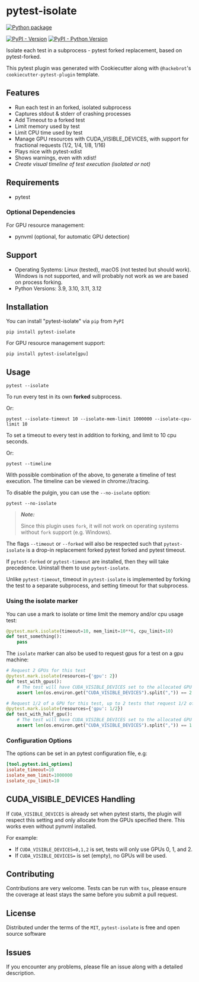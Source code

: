 # pytest-isolate

[![Python package](https://github.com/gilfree/pytest-isolate/actions/workflows/python-package.yml/badge.svg)](https://github.com/gilfree/pytest-isolate/actions/workflows/python-package.yml)

[![PyPI - Version](https://img.shields.io/pypi/v/pytest-isolate.svg)](https://pypi.org/project/pytest-isolate)
[![PyPI - Python Version](https://img.shields.io/pypi/pyversions/pytest-isolate.svg)](https://pypi.org/project/pytest-isolate)

Isolate each test in a subprocess - pytest forked replacement, based on pytest-forked.

This pytest plugin was generated with Cookiecutter along with `@hackebrot`'s `cookiecutter-pytest-plugin` template.

## Features

* Run each test in an forked, isolated subprocess
* Captures stdout & stderr of crashing processes
* Add Timeout to a forked test
* Limit memory used by test
* Limit CPU time used by test
* Manage GPU resources with CUDA_VISIBLE_DEVICES, with support for fractional requests (1/2, 1/4, 1/8, 1/16)
* Plays nice with pytest-xdist
* Shows warnings, even with xdist!
* *Create visual timeline of test execution (isolated or not)*

## Requirements

* pytest

### Optional Dependencies

For GPU resource management:

* pynvml (optional, for automatic GPU detection)

## Support

* Operating Systems: Linux (tested), macOS (not tested but should work). Windows is not supported,
  and will probably not work as we are based on process forking.
* Python Versions: 3.9, 3.10, 3.11, 3.12
  
## Installation

You can install "pytest-isolate" via `pip` from `PyPI`

    pip install pytest-isolate

For GPU resource management support:

    pip install pytest-isolate[gpu]

## Usage

    pytest --isolate

To run every test in its own **forked** subprocess.

Or:

    pytest --isolate-timeout 10 --isolate-mem-limit 1000000 --isolate-cpu-limit 10

To set a timeout to every test in addition to forking, and limit to 10 cpu seconds.

Or:

    pytest --timeline

With possible combination of the above, to generate a timeline of test execution. The
timeline can be viewed in chrome://tracing.

To disable the pulgin, you can use the `--no-isolate` option:

    pytest --no-isolate

> ***Note:***
>
> Since this plugin uses `fork`, it will not work on  operating systems without `fork` support (e.g. Windows).

The flags `--timeout` or `--forked` will also be respected such that `pytest-isolate` is a drop-in replacement forked pytest forked and pytest timeout.

If `pytest-forked` or `pytest-timeout` are installed, then
they will take precedence. Uninstall them to use `pytest-isolate`.

Unlike `pytest-timeout`, timeout in `pytest-isolate` is implemented by forking the test to a separate subprocess, and setting timeout for that subprocess.

### Using the isolate marker

You can use a mark to isolate or time limit the memory and/or cpu usage test:

```python
@pytest.mark.isolate(timeout=10, mem_limit=10**6, cpu_limit=10)
def test_something():
    pass
```

The `isolate` marker can also be used to request gpus for a test on a gpu machine:

```python
# Request 2 GPUs for this test
@pytest.mark.isolate(resources={'gpu': 2})
def test_with_gpus():
    # The test will have CUDA_VISIBLE_DEVICES set to the allocated GPU IDs
    assert len(os.environ.get("CUDA_VISIBLE_DEVICES").split(",")) == 2

# Request 1/2 of a GPU for this test, up to 2 tests that request 1/2 of a GPU will be allocated the same GPU
@pytest.mark.isolate(resources={'gpu': 1/2})
def test_with_half_gpu():
    # The test will have CUDA_VISIBLE_DEVICES set to the allocated GPU IDs
    assert len(os.environ.get("CUDA_VISIBLE_DEVICES").split(",")) == 1
```

### Configuration Options

The options can be set in an pytest configuration file, e.g:

```toml
[tool.pytest.ini_options]
isolate_timeout=10
isolate_mem_limit=1000000
isolate_cpu_limit=10
```

## CUDA_VISIBLE_DEVICES Handling

If `CUDA_VISIBLE_DEVICES` is already set when pytest starts, the plugin will respect this setting and only allocate from the GPUs specified there. This works even without pynvml installed.

For example:

* If `CUDA_VISIBLE_DEVICES=0,1,2` is set, tests will only use GPUs 0, 1, and 2.
* If `CUDA_VISIBLE_DEVICES=` is set (empty), no GPUs will be used.

## Contributing

Contributions are very welcome. Tests can be run with `tox`, please ensure
the coverage at least stays the same before you submit a pull request.

## License

Distributed under the terms of the `MIT`, `pytest-isolate` is free and open source software

## Issues

If you encounter any problems, please file an issue along with a detailed description.
